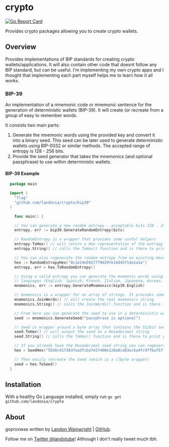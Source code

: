 # crypto

[![Go Report Card](https://goreportcard.com/badge/github.com/landonia/crypto)](https://goreportcard.com/report/github.com/landonia/crypto)

Provides crypto packages allowing you to create crypto wallets.

## Overview

Provides implementations of BIP standards for creating crypto wallets/applications.
It will also contain other code that doesnt follow any BIP standard, but can be useful.
I'm implementing my own crypto apps and I thought that implementing each part myself
helps me to learn how it all works.

### BIP-39

An implementation of a mnemonic code or mnemonic sentence for the generation of deterministic wallets (BIP-39). It will create (or recreate from a group of easy to remember words.

It consists two main parts:

1. Generate the mnemonic words using the provided key and convert it into a binary seed. This seed can be later used to generate deterministic wallets using BIP-0032 or similar methods. The accepted range of entropy is 128 - 256 bits.
2. Provide the seed generator that takes the mnemonics (and optional passphrase) to use within deterministic wallets.

#### BIP-39 Example
```go
  package main

  import (
    "flag"
    "github.com/landonia/crypto/bip39"
  )

	func main() {

    // You can generate a new random entropy - acceptable bits 128 - 256 increments of 32
    entropy, err := bip39.GenerateRandomEntropy(bits)

    // RandomEntropy is a wrapper that provides some useful helpers
    entropy.ToHex() // will return a Hex representation of the entropy
    entropy.String() // calls the ToHex() function and is there to print pretty strings

    // You can also regenerate the random entropy from an existing Hexadecimal string
    hex := RandomEntropyHex("0c1e24e5917779d297e14d45f14e1a1a")
    entropy, err = hex.ToRandomEntropy()

    // Using a valid entropy you can generate the mnemonic words using one of the supplied
    // languages (English, Spanish, French, Italian, Japanese, Korean, ChineseSimple, ChineseTraditional)
    mnemonics, err := entropy.GenerateMnemonics(bip39.English)

    // mnemonics is a wrapper for an array of strings. It provides some handy functions..
    mnemonics.JoinWords() // will create the real mnemonics string
    mnemonics.String() // calls the JoinWords() function and is there to print pretty string

    // From here you can generate the seed to use in a deterministic wallet
    seed := mnemonics.GenerateSeed("passphrase is optional")

    // Seed is wrapper around a byte array that contains the 512bit seed
    seed.ToHex() // will output the seed as a Hexadecimal string
    seed.String() // calls the ToHex() function and is there to print pretty strings

    // If you already have the Hexadecimal seed string you can regenerate the Seed easily
    hex = SeedHex("5b56c417303faa3fcba7e57400e120a0ca83ec5a4fc9ffba757fbe63fbd77a89a1a3be4c67196f57c39a88b76373733891bfaba16ed27a813ceed498804c0570")

    // Then easily recreate the Seed (which is a []byte wrapper)
    seed = hex.ToSeed()
  }
```

## Installation

With a healthy Go Language installed, simply run `go get github.com/landonia/crypto`

## About

goproxwas written by [Landon Wainwright](http://www.landotube.com) | [GitHub](https://github.com/landonia).

Follow me on [Twitter @landotube](http://www.twitter.com/landotube)! Although I don't really tweet much tbh.
